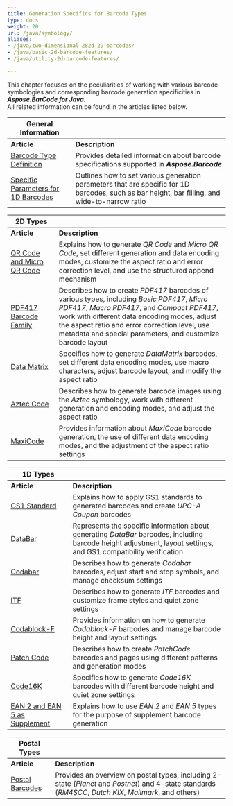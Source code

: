 ```yaml
---
title: Generation Specifics for Barcode Types
type: docs
weight: 20
url: /java/symbology/
aliases:
- /java/two-dimensional-282d-29-barcodes/
- /java/basic-2d-barcode-features/
- /java/utility-2d-barcode-features/

---
```

This chapter focuses on the peculiarities of working with various barcode symbologies and corresponding barcode generation specificities in ***Aspose.BarCode for Java***.  
All related information can be found in the articles listed below.
  
|General Information| |   
|---|---|
|**Article**|**Description**|
|[Barcode Type Definition](/barcode/java/specify-symbologies-for-barcodes/)|Provides detailed information about barcode specifications supported in ***Aspose.Barcode***|
|[Specific Parameters for 1D Barcodes](/barcode/java/wide-narrow-ratio/)|Outlines how to set various generation parameters that are specific for 1D barcodes, such as bar height, bar filling, and wide-to-narrow ratio|

      
|2D Types| |   
|---|---|
|**Article**|**Description**|
|[QR Code and Micro QR Code](/barcode/java/qr-and-micro-qr-barcode/)|Explains how to generate *QR Code* and *Micro QR Code*, set different generation and data encoding modes, customize the aspect ratio and error correction level, and use the structured append mechanism|
|[PDF417 Barcode Family](/barcode/java/creating-a-pdf417-barcode/)|Describes how to create *PDF417* barcodes of various types, including *Basic PDF417*, *Micro PDF417*, *Macro PDF417*, and *Compact PDF417*, work with different data encoding modes, adjust the aspect ratio and error correction level, use metadata and special parameters, and customize barcode layout|
|[Data Matrix](/barcode/java/how-to-create-datamatrix-barcode/)|Specifies how to generate *DataMatrix* barcodes, set different data encoding modes, use macro characters, adjust barcode layout, and modify the aspect ratio|
|[Aztec Code](/barcode/java/generating-aztec-barcode/)|Describes how to generate barcode images using the *Aztec* symbology, work with different generation and encoding modes, and adjust the aspect ratio|
|[MaxiCode](/barcode/java/maxicode-barcodes/)|Provides information about *MaxiCode* barcode generation, the use of different data encoding modes, and the adjustment of the aspect ratio settings|
  
|1D Types| |
|---|---|
|**Article**|**Description**|  
|[GS1 Standard](/barcode/java/gs1-types/)|Explains how to apply GS1 standards to generated barcodes and create *UPC-A Coupon* barcodes|
|[DataBar](/barcode/java/generating-upca-and-gs1-databar-coupon-barcode/)|Represents the specific information about generating *DataBar* barcodes, including barcode height adjustment, layout settings, and GS1 compatibility verification|
|[Codabar](/barcode/java/set-start-and-stop-symbols-of-codabar-barcode/)|Describes how to generate *Codabar* barcodes, adjust start and stop symbols, and manage checksum settings|
|[ITF](/barcode/java/itf-barcodes/)|Describes how to generate *ITF* barcodes and customize frame styles and quiet zone settings|
|[Codablock-F](/barcode/java/codablockf-barcodes/)|Provides information on how to generate *Codablock-F* barcodes and manage barcode height and layout settings|
|[Patch Code](/barcode/java/how-to-generate-a-patch-code/)|Describes how to create *PatchCode* barcodes and pages using different patterns and generation modes|
|[Code16K](/barcode/java/code16k-barcodes/)|Specifies how to generate *Code16K* barcodes with different barcode height and quiet zone settings|
|[EAN 2 and EAN 5 as Supplement](/barcode/java/use-checksum-and-supplement-data-for-barcodes/)|Explains how to use *EAN 2* and *EAN 5* types for the purpose of supplement barcode generation|

|Postal Types| |
|---|---|
|**Article**|**Description**|  
|[Postal Barcodes](/barcode/java/generate-australiapost-barcode-with-different-format-control-code-options/)|Provides an overview on postal types, including 2-state (*Planet* and *Postnet*) and 4-state standards (*RM4SCC*, *Dutch KIX*, *Mailmark*, and others)|